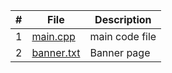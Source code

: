 | # | File | Description |
| :----: | ------ | ----------- |
| 1 | [main.cpp](https://github.com/JoshCAtl/3013-Algorithms-Cupp/blob/main/Assignments/P01/main.cpp)| main code file
| 2 |[banner.txt](https://github.com/JoshCAtl/3013-Algorithms-Cupp/blob/main/Assignments/P01/Banner.txt)| Banner page
